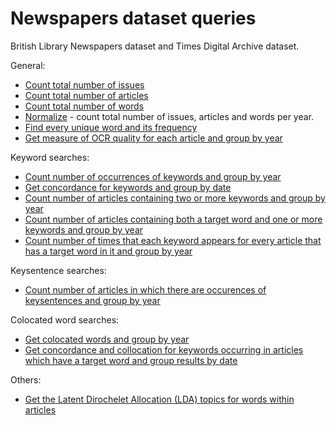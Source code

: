 # Newspapers dataset queries

British Library Newspapers dataset and Times Digital Archive dataset.

General:

* [Count total number of issues](./total_issues.md)
* [Count total number of articles](./total_articles.md)
* [Count total number of words](./total_words.md)
* [Normalize](./normalize.md) - count total number of issues, articles and words per year.
* [Find every unique word and its frequency](./unique_words.md)
* [Get measure of OCR quality for each article and group by year](./ocr_quality_by_year.md)

Keyword searches:

* [Count number of occurrences of keywords and group by year](./keyword_by_year.md)
* [Get concordance for keywords and group by date](./keyword_concordance_by_date.md)
* [Count number of articles containing two or more keywords and group by year](./keywords_by_year.md)
* [Count number of articles containing both a target word and one or more keywords and group by year](./target_and_keywords_by_year.md)
* [Count number of times that each keyword appears for every article that has a target word in it and group by year](./target_and_keywords_count_by_year.md)

Keysentence searches:

* [Count number of articles in which there are occurences of keysentences and group by year](./keysentence_by_year.md)

Colocated word searches:

* [Get colocated words and group by year](./colocates_by_year.md)
* [Get concordance and collocation for keywords occurring in articles which have a target word and group results by date](./target_concordance_collocation_by_date.md)

Others:

* [Get the Latent Dirochelet Allocation (LDA) topics for words within articles](./lda_topics.md)
